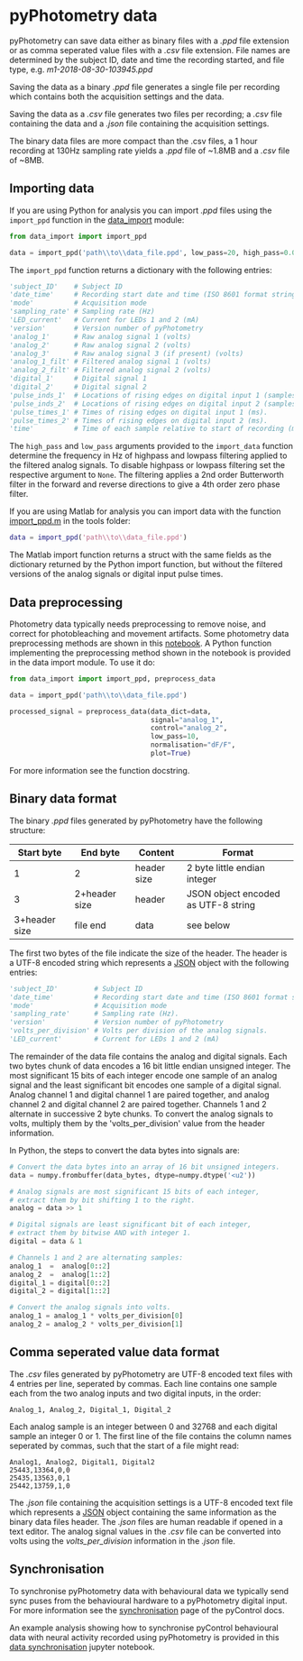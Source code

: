 # pyPhotometry data

pyPhotometry can save data either as binary files with a *.ppd* file extension or as comma seperated value files with a *.csv* file extension. File names are determined by the subject ID, date and time the recording started, and file type, e.g. *m1-2018-08-30-103945.ppd*

Saving the data as a binary *.ppd* file generates a single file per recording which contains both the acquisition settings and the data.

Saving the data as a *.csv* file generates two files per recording; a *.csv* file containing the data and a *.json* file containing the acquisition settings.

The binary data files are more compact than the .csv files,  a 1 hour recording at 130Hz sampling rate yields a *.ppd* file of ~1.8MB and a *.csv* file of ~8MB.

## Importing data

If you are using Python for analysis you can import *.ppd* files using the `import_ppd` function in the [data_import](https://github.com/pyPhotometry/code/blob/master/tools/data_import.py) module:

```python
from data_import import import_ppd

data = import_ppd('path\\to\\data_file.ppd', low_pass=20, high_pass=0.001)
```

The `import_ppd` function returns a dictionary with the following entries:

```python
'subject_ID'    # Subject ID
'date_time'     # Recording start date and time (ISO 8601 format string)
'mode'          # Acquisition mode
'sampling_rate' # Sampling rate (Hz)
'LED_current'   # Current for LEDs 1 and 2 (mA)
'version'       # Version number of pyPhotometry
'analog_1'      # Raw analog signal 1 (volts)
'analog_2'      # Raw analog signal 2 (volts)
'analog_3'      # Raw analog signal 3 (if present) (volts)
'analog_1_filt' # Filtered analog signal 1 (volts)
'analog_2_filt' # Filtered analog signal 2 (volts)
'digital_1'     # Digital signal 1
'digital_2'     # Digital signal 2
'pulse_inds_1'  # Locations of rising edges on digital input 1 (samples).
'pulse_inds_2'  # Locations of rising edges on digital input 2 (samples).
'pulse_times_1' # Times of rising edges on digital input 1 (ms).
'pulse_times_2' # Times of rising edges on digital input 2 (ms).
'time'          # Time of each sample relative to start of recording (ms)
```

The `high_pass` and `low_pass` arguments provided to the `import_data` function determine the frequency in Hz of highpass and lowpass filtering applied to the filtered analog signals.  To disable highpass or lowpass filtering set the respective argument to `None`.   The filtering applies a 2nd order Butterworth filter in the forward and reverse directions to give a 4th order zero phase filter.

If you are using Matlab for analysis you can import data with the function [import_ppd.m](https://github.com/pyPhotometry/code/blob/master/tools/import_ppd.m) in the tools folder:

```matlab
data = import_ppd('path\\to\\data_file.ppd')
```
The Matlab import function returns a struct with the same fields as the dictionary returned by the Python import function, but without the filtered versions of the analog signals or digital input pulse times.

## Data preprocessing

Photometry data typically needs preprocessing to remove noise, and correct for photobleaching and movement artifacts.  Some photometry data preprocessing methods are shown in this [notebook](https://github.com/ThomasAkam/photometry_preprocessing/blob/master/Photometry%20data%20preprocessing.ipynb). A Python function implementing the preprocessing method shown in the notebook is provided in the data import module.  To use it do:

```python
from data_import import import_ppd, preprocess_data

data = import_ppd('path\\to\\data_file.ppd')

processed_signal = preprocess_data(data_dict=data, 
                                   signal="analog_1", 
                                   control="analog_2", 
                                   low_pass=10,
                                   normalisation="dF/F",
                                   plot=True)
```

For more information see the function docstring.

## Binary data format

The binary *.ppd* files generated by pyPhotometry have the following structure:

| Start byte    | End byte      | Content     | Format                              |
|---------------|---------------|-------------|-------------------------------------|
| 1             | 2             | header size | 2 byte little endian integer        |
| 3             | 2+header size | header      | JSON object encoded as UTF-8 string |
| 3+header size | file end      | data        | see below                           |


The first two bytes of the file indicate the size of the header.  The header is a UTF-8 encoded string which represents a [JSON](https://www.json.org/) object with the following entries:

```python
'subject_ID'         # Subject ID
'date_time'          # Recording start date and time (ISO 8601 format string)
'mode'               # Acquisition mode
'sampling_rate'      # Sampling rate (Hz).
'version'            # Version number of pyPhotometry
'volts_per_division' # Volts per division of the analog signals.
'LED_current'        # Current for LEDs 1 and 2 (mA)
```

The remainder of the data file contains the analog and digital signals.  Each two bytes chunk of data encodes a 16 bit little endian unsigned integer. The most significant 15 bits of each integer encode one sample of an analog signal and the least significant bit encodes one sample of a digital signal.  Analog channel 1 and digital channel 1 are paired together, and analog channel 2 and digital channel 2 are paired together. Channels 1 and 2 alternate in successive 2 byte chunks.  To convert the analog signals to volts, multiply them by the 'volts_per_division' value from the header information.

In Python, the steps to convert the data bytes into signals are:

```python
# Convert the data bytes into an array of 16 bit unsigned integers.
data = numpy.frombuffer(data_bytes, dtype=numpy.dtype('<u2')) 

# Analog signals are most significant 15 bits of each integer,
# extract them by bit shifting 1 to the right.
analog = data >> 1

# Digital signals are least significant bit of each integer,
# extract them by bitwise AND with integer 1.
digital = data & 1

# Channels 1 and 2 are alternating samples:
analog_1  =  analog[0::2] 
analog_2  =  analog[1::2]
digital_1 = digital[0::2]
digital_2 = digital[1::2]

# Convert the analog signals into volts.
analog_1 = analog_1 * volts_per_division[0]
analog_2 = analog_2 * volts_per_division[1]
```

## Comma seperated value data format

The *.csv* files generated by pyPhotometry are UTF-8 encoded text files with 4 entries per line, seperated by commas.  Each line contains one sample each from the two analog inputs and two digital inputs, in the order:

```
Analog_1, Analog_2, Digital_1, Digital_2
```

Each analog sample is an integer between 0 and 32768 and each digital sample an integer 0 or 1. The first line of the file contains the column names seperated by commas, such that the start of a file might read:

```
Analog1, Analog2, Digital1, Digital2
25443,13364,0,0
25435,13563,0,1
25442,13759,1,0
```

The *.json* file containing the acquisition settings is a UTF-8 encoded text file which represents a [JSON](https://www.json.org/) object containing the same information as the  binary data files header.  The *.json* files are human readable if opened in a text editor.  The analog signal values in the *.csv* file can be converted into volts using the *volts_per_division* information in the *.json* file.

## Synchronisation

To synchronise pyPhotometry data with behavioural data we typically send sync puses from the behavioural hardware to a pyPhotometry digital input. For more information see the [synchronisation](https://pycontrol.readthedocs.io/en/latest/user-guide/synchronisation/) page of the pyControl docs.

An example analysis showing how to synchronise pyControl behavioural data with neural activity recorded using pyPhotometry is provided in this [data synchronisation](https://github.com/ThomasAkam/data_synchronisation/blob/master/data_synchronisation.ipynb) jupyter notebook.